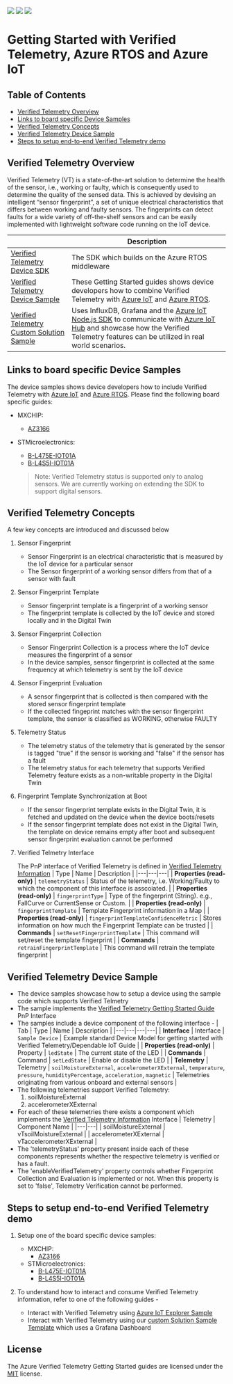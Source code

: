![](https://github.com/Azure/Verified-Telemetry-Device-Sample/workflows/Markdown%20links/badge.svg)
![](https://github.com/Azure/Verified-Telemetry-Device-Sample/workflows/AZ3166/badge.svg)
![](https://github.com/Azure/Verified-Telemetry-Device-Sample/workflows/STM32L4_L4+/badge.svg)

# Getting Started with Verified Telemetry, Azure RTOS and Azure IoT
## Table of Contents

* [Verified Telemetry Overview](https://github.com/Azure/Verified-Telemetry-Device-Sample/tree/main#verified-telemetry-overview)
* [Links to board specific Device Samples](https://github.com/Azure/Verified-Telemetry-Device-Sample/tree/main#links-to-board-specific-device-samples)
* [Verified Telemetry Concepts](https://github.com/Azure/Verified-Telemetry-Device-Sample/tree/main#verified-telemetry-concepts)
* [Verified Telemetry Device Sample](https://github.com/Azure/Verified-Telemetry-Device-Sample/tree/main#verified-telemetry-device-sample)
* [Steps to setup end-to-end Verified Telemetry demo](https://github.com/Azure/Verified-Telemetry-Device-Sample/tree/main#steps-to-setup-end-to-end-verified-telemetry-demo)
## Verified Telemetry Overview
Verified Telemetry (VT) is a state-of-the-art solution to determine the health of the sensor, i.e., working or faulty, which is consequently used to determine the quality of the sensed data. This is achieved by devising an intelligent “sensor fingerprint”, a set of unique electrical characteristics that differs between working and faulty sensors. The fingerprints can detect faults for a wide variety of off-the-shelf sensors and can be easily implemented with lightweight software code running on the IoT device. 


| |Description |
|-|-|
|[Verified Telemetry Device SDK](https://github.com/Azure/Verified-Telemetry) |The SDK which builds on the Azure RTOS middleware |
|[Verified Telemetry Device Sample](https://github.com/Azure/Verified-Telemetry-Device-Sample) |These Getting Started guides shows device developers how to combine Verified Telemetry with [Azure IoT](https://azure.microsoft.com/overview/iot/) and [Azure RTOS](https://docs.microsoft.com/azure/rtos/). |
|[Verified Telemetry Custom Solution Sample](https://github.com/Azure/Verified-Telemetry-Solution-Sample) | Uses InfluxDB, Grafana and the [Azure IoT Node.js SDK](https://github.com/Azure/azure-iot-sdk-node) to communicate with [Azure IoT Hub](https://docs.microsoft.com/azure/iot-hub/) and showcase how the Verified Telemetry features can be utilized in real world scenarios.|

## Links to board specific Device Samples

The device samples shows device developers how to include Verified Telemetry with [Azure IoT](https://azure.microsoft.com/overview/iot/) and [Azure RTOS](https://docs.microsoft.com/azure/rtos/). Please find the following board specific guides:

* MXCHIP: 
  * [AZ3166](MXChip/AZ3166)
* STMicroelectronics:
  * [B-L475E-IOT01A](STMicroelectronics/STM32L4_L4+)
  * [B-L4S5I-IOT01A](STMicroelectronics/STM32L4_L4+)

  > Note: Verified Telemetry status is supported only to analog sensors. We are currently working on extending the SDK to support digital sensors. 

## Verified Telemetry Concepts
A few key concepts are introduced and discussed below

1. Sensor Fingerprint

    * Sensor Fingerprint is an electrical characteristic that is measured by the IoT device for a particular sensor
    * The Sensor fingerprint of a working sensor differs from that of a sensor with fault

1. Sensor Fingerprint Template

    * Sensor fingerprint template is a fingerprint of a working sensor
    * The fingerprint template is collected by the IoT device and stored locally and in the Digital Twin

1. Sensor Fingerprint Collection
    * Sensor Fingerprint Collection is a process where the IoT device measures the fingerprint of a sensor
    * In the device samples, sensor fingerprint is collected at the same frequency at which telemetry is sent by the IoT device 

1. Sensor Fingerprint Evaluation
    * A sensor fingerprint that is collected is then compared with the stored sensor fingerprint template
    * If the collected fingeprint matches with the sensor fingerprint template, the sensor is classified as WORKING, otherwise FAULTY

1. Telemetry Status
    * The telemetry status of the telemetry that is generated by the sensor is tagged "true" if the sensor is working and "false" if the sensor has a fault
    * The telemetry status for each telemetry that supports Verified Telemetry feature exists as a non-writable property in the Digital Twin

1. Fingerprint Template Synchronization at Boot
    * If the sensor fingerprint template exists in the Digital Twin, it is fetched and updated on the device when the device boots/resets
    * If the sensor fingerprint template does not exist in the Digital Twin, the template on device remains empty after boot and subsequent sensor fingerprint evaluation cannot be performed

1. Verified Telmetry Interface

    The PnP interface of Verified Telemetry is defined in [Verified Telemetry Information](./core/model/vTInfo.json)
    | Type | Name | Description |
    |---|---|---|
    | **Properties (read-only)** | `telemetryStatus` | Status of the telemetry, i.e. Working/Faulty to which the component of this interface is asscoiated. |
    | **Properties (read-only)** | `fingerprintType` | Type of the fingerprint (String). e.g., FallCurve or CurrentSense or Custom. |
    | **Properties (read-only)** | `fingerprintTemplate` | Template Fingerprint information in a Map |
    | **Properties (read-only)** | `fingerprintTemplateConfidenceMetric` | Stores information on how much the Fingerprint Template can be trusted |
    | **Commands** | `setResetFingerprintTemplate` | This command will set/reset the template fingerprint |
    | **Commands** | `retrainFingerprintTemplate` | This command will retrain the template fingerprint |

## Verified Telemetry Device Sample
* The device samples showcase how to setup a device using the sample code which supports Verified Telmetry
* The sample implements the [Verified Telemetry Getting Started Guide](./core/model/gsg.json) PnP Interface
* The samples include a device component of the following interface - 
    | Tab | Type | Name | Description |
    |---|---|---|---|
    | **Interface** | Interface | `Sample Device` | Example standard Device Model for getting started with Verified Telemetry/Dependable IoT Guide |
    | **Properties (read-only)** | Property | `ledState` | The current state of the LED |
    | **Commands** | Command | `setLedState` | Enable or disable the LED |
    | **Telemetry** | Telemetry | `soilMoistureExternal`, `accelerometerXExternal`, `temperature`, `pressure`, `humidityPercentage`, `acceleration`, `magnetic` | Telemetries originating from various onboard and external sensors |
* The following telemetries support Verified Telemetry:
    1. soilMoistureExternal
    1. accelerometerXExternal
* For each of these telemetries there exists a component which implements the [Verified Telemetry Information](./core/model/vTInfo.json) Interface
    | Telemetry | Component Name | 
    |---|---|
    | soilMoistureExternal | vTsoilMoistureExternal | 
    | accelerometerXExternal | vTaccelerometerXExternal | 
* The 'telemetryStatus' property present inside each of these components represents whether the respective telemetry is verified or has a fault.
* The 'enableVerifiedTelemetry' property controls whether Fingerprint Collection and Evaluation is implemented or not. When this property is set to 'false', Telemetry Verification cannot be performed. 

## Steps to setup end-to-end Verified Telemetry demo

1. Setup one of the board specific device samples: 
    * MXCHIP: 
      * [AZ3166](MXChip/AZ3166)
    * STMicroelectronics:
      * [B-L475E-IOT01A](STMicroelectronics/STM32L4_L4+)
      * [B-L4S5I-IOT01A](STMicroelectronics/STM32L4_L4+)

1. To understand how to interact and consume Verified Telemetry information, refer to one of the following guides - 
    * Interact with Verified Telemetry using [Azure IoT Explorer Sample](docs/vTIoTExplorerSample.md) 
    * Interact with Verified Telemetry using our [custom Solution Sample Template](https://github.com/Azure/Verified-Telemetry-Solution-Sample) which uses a Grafana Dashboard


## License
The Azure Verified Telemetry Getting Started guides are licensed under the [MIT](./LICENSE.txt) license. 
